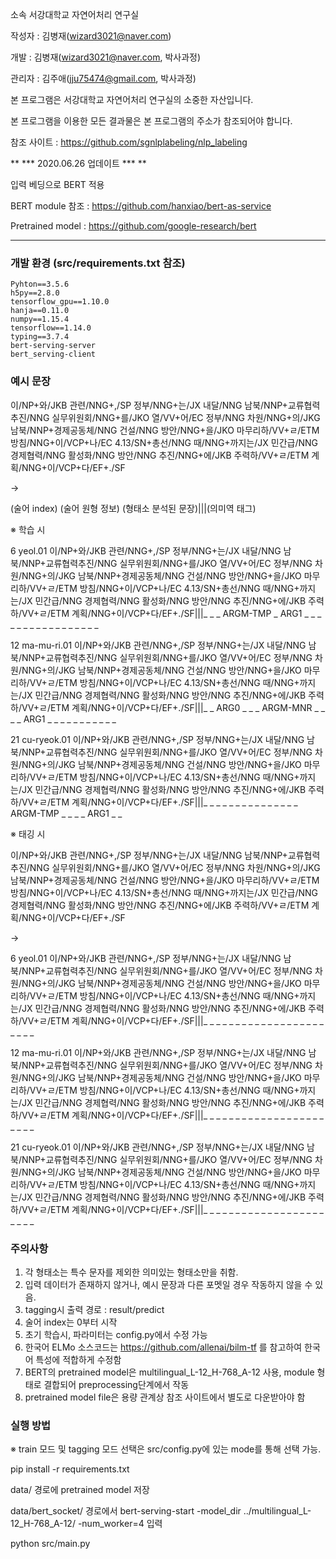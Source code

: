 소속 서강대학교 자연어처리 연구실

작성자 : 김병재(wizard3021@naver.com)

개발 : 김병재(wizard3021@naver.com, 박사과정)

관리자 : 김주애(jju75474@gmail.com, 박사과정)

본 프로그램은 서강대학교 자연어처리 연구실의 소중한 자산입니다.

본 프로그램을 이용한 모든 결과물은 본 프로그램의 주소가 참조되어야 합니다.

참조 사이트 : https://github.com/sgnlplabeling/nlp_labeling

** *** 2020.06.26 업데이트 *** **

입력 베딩으로 BERT 적용 

BERT module 참조 : https://github.com/hanxiao/bert-as-service

Pretrained model : https://github.com/google-research/bert

********************************


### 개발 환경 (src/requirements.txt 참조)
```
Pyhton==3.5.6
h5py==2.8.0
tensorflow_gpu==1.10.0
hanja==0.11.0
numpy==1.15.4
tensorflow==1.14.0
typing==3.7.4
bert-serving-server
bert_serving-client
```

### 예시 문장
 
 이/NP+와/JKB 관련/NNG+,/SP 정부/NNG+는/JX 내달/NNG 남북/NNP+교류협력추진/NNG 실무위원회/NNG+를/JKO 열/VV+어/EC 정부/NNG 차원/NNG+의/JKG 남북/NNP+경제공동체/NNG 건설/NNG 방안/NNG+을/JKO 마무리하/VV+ㄹ/ETM 방침/NNG+이/VCP+나/EC 4.13/SN+총선/NNG 때/NNG+까지는/JX 민간급/NNG 경제협력/NNG 활성화/NNG 방안/NNG 추진/NNG+에/JKB 주력하/VV+ㄹ/ETM 계획/NNG+이/VCP+다/EF+./SF
 
 ->
 
 (술어 index) (술어 원형 정보) (형태소 분석된 문장)|||(의미역 태그)
 
 ※ 학습 시
 
 6 yeol.01 이/NP+와/JKB 관련/NNG+,/SP 정부/NNG+는/JX 내달/NNG 남북/NNP+교류협력추진/NNG 실무위원회/NNG+를/JKO 열/VV+어/EC 정부/NNG 차원/NNG+의/JKG 남북/NNP+경제공동체/NNG 건설/NNG 방안/NNG+을/JKO 마무리하/VV+ㄹ/ETM 방침/NNG+이/VCP+나/EC 4.13/SN+총선/NNG 때/NNG+까지는/JX 민간급/NNG 경제협력/NNG 활성화/NNG 방안/NNG 추진/NNG+에/JKB 주력하/VV+ㄹ/ETM 계획/NNG+이/VCP+다/EF+./SF|||_	_	_	ARGM-TMP	_	ARG1	_	_	_	_	_	_	_	_	_	_	_	_	_	_	_	_	_
 
 12 ma-mu-ri.01 이/NP+와/JKB 관련/NNG+,/SP 정부/NNG+는/JX 내달/NNG 남북/NNP+교류협력추진/NNG 실무위원회/NNG+를/JKO 열/VV+어/EC 정부/NNG 차원/NNG+의/JKG 남북/NNP+경제공동체/NNG 건설/NNG 방안/NNG+을/JKO 마무리하/VV+ㄹ/ETM 방침/NNG+이/VCP+나/EC 4.13/SN+총선/NNG 때/NNG+까지는/JX 민간급/NNG 경제협력/NNG 활성화/NNG 방안/NNG 추진/NNG+에/JKB 주력하/VV+ㄹ/ETM 계획/NNG+이/VCP+다/EF+./SF|||_	_	ARG0	_	_	_	ARGM-MNR	_	_	_	_	ARG1	_	_	_	_	_	_	_	_	_	_	_
 
 21 cu-ryeok.01 이/NP+와/JKB 관련/NNG+,/SP 정부/NNG+는/JX 내달/NNG 남북/NNP+교류협력추진/NNG 실무위원회/NNG+를/JKO 열/VV+어/EC 정부/NNG 차원/NNG+의/JKG 남북/NNP+경제공동체/NNG 건설/NNG 방안/NNG+을/JKO 마무리하/VV+ㄹ/ETM 방침/NNG+이/VCP+나/EC 4.13/SN+총선/NNG 때/NNG+까지는/JX 민간급/NNG 경제협력/NNG 활성화/NNG 방안/NNG 추진/NNG+에/JKB 주력하/VV+ㄹ/ETM 계획/NNG+이/VCP+다/EF+./SF|||_	_	_	_	_	_	_	_	_	_	_	_	_	_	_	ARGM-TMP	_	_	_	_	ARG1	_	_

 ※ 태깅 시
 
 이/NP+와/JKB 관련/NNG+,/SP 정부/NNG+는/JX 내달/NNG 남북/NNP+교류협력추진/NNG 실무위원회/NNG+를/JKO 열/VV+어/EC 정부/NNG 차원/NNG+의/JKG 남북/NNP+경제공동체/NNG 건설/NNG 방안/NNG+을/JKO 마무리하/VV+ㄹ/ETM 방침/NNG+이/VCP+나/EC 4.13/SN+총선/NNG 때/NNG+까지는/JX 민간급/NNG 경제협력/NNG 활성화/NNG 방안/NNG 추진/NNG+에/JKB 주력하/VV+ㄹ/ETM 계획/NNG+이/VCP+다/EF+./SF
 
 ->
 
 6 yeol.01 이/NP+와/JKB 관련/NNG+,/SP 정부/NNG+는/JX 내달/NNG 남북/NNP+교류협력추진/NNG 실무위원회/NNG+를/JKO 열/VV+어/EC 정부/NNG 차원/NNG+의/JKG 남북/NNP+경제공동체/NNG 건설/NNG 방안/NNG+을/JKO 마무리하/VV+ㄹ/ETM 방침/NNG+이/VCP+나/EC 4.13/SN+총선/NNG 때/NNG+까지는/JX 민간급/NNG 경제협력/NNG 활성화/NNG 방안/NNG 추진/NNG+에/JKB 주력하/VV+ㄹ/ETM 계획/NNG+이/VCP+다/EF+./SF|||_	_	_	_	_	_	_	_	_	_	_	_	_	_	_	_	_	_	_	_	_	_	_
 
 12 ma-mu-ri.01 이/NP+와/JKB 관련/NNG+,/SP 정부/NNG+는/JX 내달/NNG 남북/NNP+교류협력추진/NNG 실무위원회/NNG+를/JKO 열/VV+어/EC 정부/NNG 차원/NNG+의/JKG 남북/NNP+경제공동체/NNG 건설/NNG 방안/NNG+을/JKO 마무리하/VV+ㄹ/ETM 방침/NNG+이/VCP+나/EC 4.13/SN+총선/NNG 때/NNG+까지는/JX 민간급/NNG 경제협력/NNG 활성화/NNG 방안/NNG 추진/NNG+에/JKB 주력하/VV+ㄹ/ETM 계획/NNG+이/VCP+다/EF+./SF|||_	_	_	_	_	_	_	_	_	_	_	_	_	_	_	_	_	_	_	_	_	_	_
 
 21 cu-ryeok.01 이/NP+와/JKB 관련/NNG+,/SP 정부/NNG+는/JX 내달/NNG 남북/NNP+교류협력추진/NNG 실무위원회/NNG+를/JKO 열/VV+어/EC 정부/NNG 차원/NNG+의/JKG 남북/NNP+경제공동체/NNG 건설/NNG 방안/NNG+을/JKO 마무리하/VV+ㄹ/ETM 방침/NNG+이/VCP+나/EC 4.13/SN+총선/NNG 때/NNG+까지는/JX 민간급/NNG 경제협력/NNG 활성화/NNG 방안/NNG 추진/NNG+에/JKB 주력하/VV+ㄹ/ETM 계획/NNG+이/VCP+다/EF+./SF|||_	_	_	_	_	_	_	_	_	_	_	_	_	_	_	_	_	_	_	_	_	_	_


### 주의사항

1. 각 형태소는 특수 문자를 제외한 의미있는 형태소만을 취함.
2. 입력 데이터가 존재하지 않거나, 예시 문장과 다른 포멧일 경우 작동하지 않을 수 있음.
3. tagging시 출력 경로 : result/predict
4. 술어 index는 0부터 시작
5. 초기 학습시, 파라미터는 config.py에서 수정 가능
6. 한국어 ELMo 소스코드는 https://github.com/allenai/bilm-tf 를 참고하여 한국어 특성에 적합하게 수정함
7. BERT의 pretrained model은 multilingual_L-12_H-768_A-12 사용, module 형태로 결합되어 preprocessing단계에서 작동
8. pretrained model file은 용량 관계상 참조 사이트에서 별도로 다운받아야 함
 
### 실행 방법
 
※ train 모드 및 tagging 모드 선택은 src/config.py에 있는 mode를 통해 선택 가능.
 
 pip install -r requirements.txt
 
 data/ 경로에 pretrained model 저장 
 
 data/bert_socket/ 경로에서 bert-serving-start -model_dir ../multilingual_L-12_H-768_A-12/ -num_worker=4  입력 

 python src/main.py
